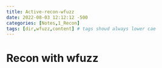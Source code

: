 ```yaml
---
title: Active-recon-wfuzz
date: 2022-08-03 12:12:12 -500
categories: [Notes,1_Recon]
tags: [dir,wfuzz,content] # tags shoud always lower cae
---
```


# Recon with wfuzz
